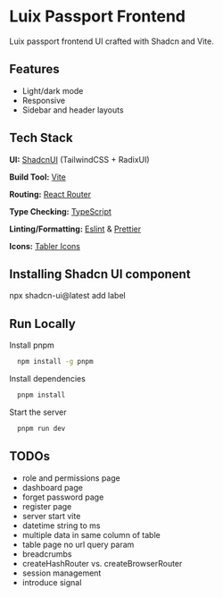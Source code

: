 # Luix Passport Frontend

Luix passport frontend UI crafted with Shadcn and Vite. 


## Features

- Light/dark mode
- Responsive
- Sidebar and header layouts

## Tech Stack

**UI:** [ShadcnUI](https://ui.shadcn.com) (TailwindCSS + RadixUI)

**Build Tool:** [Vite](https://vitejs.dev/)

**Routing:** [React Router](https://reactrouter.com/en/main)

**Type Checking:** [TypeScript](https://www.typescriptlang.org/)

**Linting/Formatting:** [Eslint](https://eslint.org/) & [Prettier](https://prettier.io/)

**Icons:** [Tabler Icons](https://tabler.io/icons)

## Installing Shadcn UI component
npx shadcn-ui@latest add label

## Run Locally

Install pnpm

```bash
  npm install -g pnpm
```

Install dependencies

```bash
  pnpm install
```

Start the server

```bash
  pnpm run dev
```

## TODOs
- role and permissions page
- dashboard page
- forget password page
- register page
- server start vite
- datetime string to ms
- multiple data in same column of table
- table page no url query param
- breadcrumbs
- createHashRouter vs. createBrowserRouter
- session management
- introduce signal





